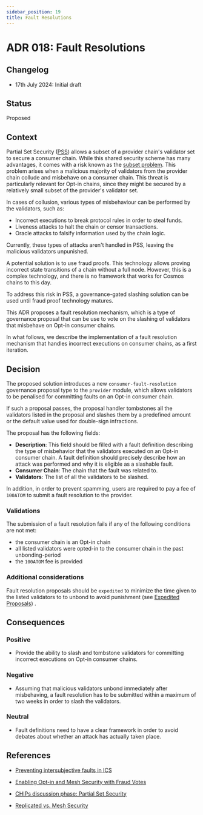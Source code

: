 ```yaml
---
sidebar_position: 19
title: Fault Resolutions
---
```

# ADR 018: Fault Resolutions

## Changelog
* 17th July 2024: Initial draft

## Status

Proposed

## Context

Partial Set Security ([PSS](./adr-015-partial-set-security.md)) allows a subset of a provider chain's validator set to secure a consumer chain.
 While this shared security scheme has many advantages, it comes with a risk known as the
 [subset problem](https://informal.systems/blog/replicated-vs-mesh-security#risks-of-opt-in-security-also-known-as-ics-v-2).
 This problem arises when a malicious majority of validators from the provider chain collude and misbehave on a consumer chain.
 This threat is particularly relevant for Opt-in chains, since they might be secured by a relatively small subset of the provider's validator set.  

In cases of collusion, various types of misbehaviour can be performed by the validators, such as:

* Incorrect executions to break protocol rules in order to steal funds.
* Liveness attacks to halt the chain or censor transactions.
* Oracle attacks to falsify information used by the chain logic.

Currently, these types of attacks aren't handled in PSS, leaving the malicious validators unpunished.

A potential solution is to use fraud proofs. This technology allows proving incorrect state transitions of a chain without a full node.
 However, this is a complex technology, and there is no framework that works for Cosmos chains to this day.


To address this risk in PSS, a governance-gated slashing solution can be used until fraud proof technology matures.


This ADR proposes a fault resolution mechanism, which is a type of governance proposal that can be use to vote on the slashing of validators that misbehave on Opt-in consumer chains.

In what follows, we describe the implementation of a fault resolution mechanism that handles incorrect executions on consumer chains,
 as a first iteration.


## Decision

The proposed solution introduces a new `consumer-fault-resolution` governance proposal type to the `provider` module, which allows
 validators to be penalised for committing faults on an Opt-in consumer chain.

If such a proposal passes, the proposal handler tombstones all the validators listed in the proposal and slashes them by a predefined
 amount or the default value used for double-sign infractions.

The proposal has the following fields:

- **Description**: This field should be filled with a fault definition describing the type of misbehavior that the validators executed
 on an Opt-in consumer chain. A fault definition should precisely describe how an attack was performed and why it is eligible as a slashable fault.
- **Consumer Chain**: The chain that the fault was related to.
- **Validators**: The list of all the validators to be slashed.

In addition, in order to prevent spamming, users are required to pay a fee of `100ATOM` to submit a fault resolution to the provider.

### Validations

The submission of a fault resolution fails if any of the following conditions are not met:

- the consumer chain is an Opt-in chain
- all listed validators were opted-in to the consumer chain in the past unbonding-period
- the `100ATOM` fee is provided

### Additional considerations

Fault resolution proposals should be `expedited`  to minimize the time given to the listed validators to
to unbond to avoid punishment (see [Expedited Proposals](https://docs.cosmos.network/v0.50/build/modules/gov#expedited-proposals)) .


## Consequences

### Positive

- Provide the ability to slash and tombstone validators for committing incorrect executions on Opt-in consumer chains.

### Negative

- Assuming that malicious validators unbond immediately after misbehaving, a fault resolution has to be submitted within a maximum
 of two weeks in order to slash the validators.

### Neutral

- Fault definitions need to have a clear framework in order to avoid debates about whether an attack has actually taken place.  

## References

 * [Preventing intersubjective faults in ICS](https://forum.cosmos.network/t/preventing-intersubjective-faults-in-ics/14103)

* [Enabling Opt-in and Mesh Security with Fraud Votes](https://forum.cosmos.network/t/enabling-opt-in-and-mesh-security-with-fraud-votes/10901)

* [CHIPs discussion phase: Partial Set Security](https://forum.cosmos.network/t/chips-discussion-phase-partial-set-security-updated/11775)

* [Replicated vs. Mesh Security](https://informal.systems/blog/replicated-vs-mesh-security#risks-of-opt-in-security-also-known-as-ics-v-2)



